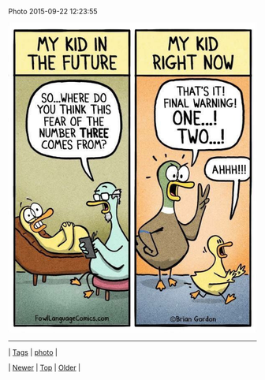<!--
title: Photo 2015-09-22 12
date: 2020-06-28T15:27:00.091Z
tags: photo
-->


Photo 2015-09-22 12:23:55

![](129635589579-0.jpg)

<!--BOTTOM-POST-NAVIGATION-->
---

| [Tags](tags.md) | [photo](tag-photo.md) |

| [Newer](129590485614.md) | [Top](index.md) | [Older](129708633784.md) |